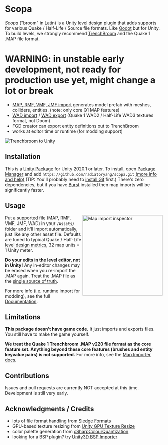 # Scopa

*Scopa* ("broom" in Latin) is a Unity level design plugin that adds supports for various Quake / Half-Life / Source file formats. Like [Qodot](https://github.com/QodotPlugin/qodot-plugin) but for Unity. To build levels, we strongly recommend [TrenchBroom](https://github.com/TrenchBroom/TrenchBroom) and the Quake 1 .MAP file format.

# WARNING: in unstable early development, not ready for production use yet, might change a lot or break

- [MAP, RMF, VMF, JMF import](Documentation~/MapImporter.md) generates model prefab with meshes, colliders, entities. (note: only core Q1 MAP features)
- [WAD import](Documentation~/WadImporter.md) / [WAD export](Documentation~/WadExporter.md) (Quake 1 WAD2 / Half-Life WAD3 textures format, not Doom)
- FGD creator can export entity definitions out to TrenchBroom
- works at editor time or runtime (for modding support)

![Trenchbroom to Unity](Documentation~/TrenchbroomToUnity.png)

## Installation

This is a [Unity Package](https://docs.unity3d.com/Manual/PackagesList.html) for Unity 2020.1 or later. To install, open [Package Manager](https://docs.unity3d.com/Manual/upm-ui.html) and add `https://github.com/radiatoryang/scopa.git` [(more info and help)](https://docs.unity3d.com/2021.2/Documentation/Manual/upm-ui-giturl.html) (TIP: You'll probably need to [install Git](https://git-scm.com/downloads) first.) There's zero dependencies, but if you have [Burst](https://docs.unity3d.com/Packages/com.unity.burst@1.8/manual/index.html) installed then map imports will be significantly faster.

## Usage

<img src="Documentation~/MapImportInspector.png" width=256 align=right alt="Map import inspector" />

Put a supported file (MAP, RMF, VMF, JMF, WAD) in your `/Assets/` folder and it'll import automatically, just like any other asset file. Defaults are tuned to typical Quake / Half-Life [level design metrics](https://book.leveldesignbook.com/process/blockout/metrics), 32 map units = 1 Unity meter.

**Do your edits in the level editor, not in Unity!** Any in-editor changes may be erased when you re-import the .MAP again. Treat the .MAP file as the [single source of truth](https://en.wikipedia.org/wiki/Single_source_of_truth). 

For more info (i.e. runtime import for modding), see the full [Documentation](Documentation~/Index.md).

## Limitations

**This package doesn't have game code.** It just imports and exports files. You still have to make the game yourself.

**We treat the Quake 1 Trenchbroom .MAP v220 file format as the core feature set. Anything beyond these core features (brushes and entity keyvalue pairs) is not supported.** For more info, see the [Map Importer docs](Documentation~/MapImporter.md).

## Contributions

Issues and pull requests are currently NOT accepted at this time. Development is still very early.

## Acknowledgments / Credits

- lots of file format handling from [Sledge Formats](https://github.com/LogicAndTrick/sledge-formats)
- GPU-based texture resizing from [Unity GPU Texture Resize](https://github.com/ababilinski/unity-gpu-texture-resize)
- color palette generation from [cSharpColourQuantization](https://github.com/bacowan/cSharpColourQuantization/blob/master/ColourQuantization/MedianCut.cs)
- looking for a BSP plugin? try [Unity3D BSP Importer](https://github.com/wfowler1/Unity3D-BSP-Importer)
